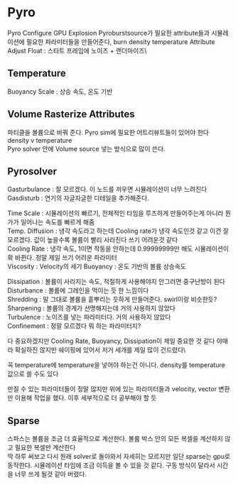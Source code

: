 # Pyro
Pyro Configure GPU Explosion
Pyroburstsource가 필요한 attribute들과 시뮬레이션에 필요한 파라미터들을 만들어준다, burn density temperature
Attribute Adjust Float : 스타트 프레임에 노이즈 + 랜더마이즈\

## Temperature
Buoyancy Scale : 상승 속도, 온도 기반

## Volume Rasterize Attributes
파티클을 볼륨으로 바꿔 준다. Pyro sim에 필요한 어트리뷰트들이 있어야 한다 density v temperature  
Pyro solver 안에 Volume source 넣는 방식으로 많이 쓴다. 

## Pyrosolver
Gasturbulance : 잘 모르겠다. 이 노드를 끼우면 시뮬레이션이 너무 느려진다
Gasdisturb : 연기의 자글자글한 디테일을 추가해준다.     

Time Scale : 시뮬레이션의 빠르기, 전체적인 타임을 루즈하게 만들어주는게 아니라 뭔가가 일어나는 속도를 빠르게 해줌   
Temp. Diffusion : 냉각 속도라고 하는데 Cooling rate가 냉각 속도인것 같고 이건 잘 모르겠다. 값이 높을수록 볼륨이 빨리 사라진다  쓰기 어려운것 같다   
Cooling Rate : 냉각 속도, 1이면 작동을 안하는데 0.99999999만 해도 시뮬레이션이 확 바뀐다. 정말 제일 쓰기 어려운 파라미터   
Viscosity : Velocity의 세기
Buoyancy : 온도 기반의 볼륨 상승속도   


Dissipation : 볼륨이 사라지는 속도, 적절하게 사용해야지 안그러면 중구난방이 된다   
Disturbance : 볼륨에 그레인을 먹이는 듯 한 느낌이다   
Shredding : 말 그대로 볼륨을 흩뿌리는 듯하게 만들어준다. swirl이랑 비슷한듯?   
Sharpening : 볼륨의 경계가 선명해지는데 거의 사용하지 않았다   
Turbulence : 노이즈를 넣는 파라미터다. 거의 사용하지 않았다   
Confinement : 정말 모르겠다 뭐 하는 파라미터지?

다 중요하겠지만 Cooling Rate, Buoyancy, Dissipation이 제일 중요한 것 같다 야매라 확실하진 않지만 쉐이핑에 있어서 저거 세개를 제일 많이 건드렸다\

꼭 temperature에 temperature을 넣어야 하는건 아니다. density를 temperature 값으로 쓸 수도 있다

만질 수 있는 파라미터들이 정말 많지만 위에 있는 파라미터들과 velocity, vector 변환만 이용해 작업을 했다. 이후 세부적으로 더 공부해야 할 듯


## Sparse
스파스는 볼륨을 조금 더 효율적으로 계산한다. 볼륨 박스 안의 모든 복셀을 계산하지 않고 필요한 복셀만 계산한다    
딱 하루 써보고 다시 원래 solver로 돌아와서 자세히는 모르지만 일단 sparse는 gpu로 동작한다. 시뮬레이션 타임에 조금 이득을 볼 수 있을 것 같다.
구동 방식이 달라서 시간을 너무 쓰게 될것 같아 버렸다.
